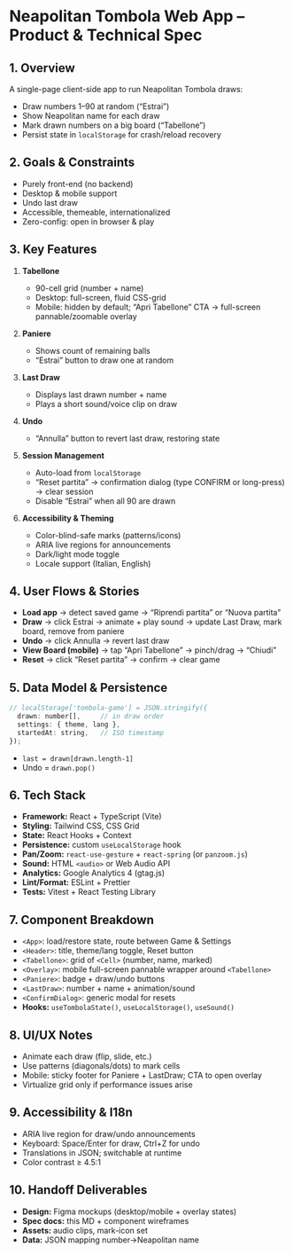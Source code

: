 # Neapolitan Tombola Web App – Product & Technical Spec

## 1. Overview

A single-page client-side app to run Neapolitan Tombola draws:

- Draw numbers 1–90 at random (“Estrai”)
- Show Neapolitan name for each draw
- Mark drawn numbers on a big board (“Tabellone”)
- Persist state in `localStorage` for crash/reload recovery

## 2. Goals & Constraints

- Purely front-end (no backend)
- Desktop & mobile support
- Undo last draw
- Accessible, themeable, internationalized
- Zero-config: open in browser & play

## 3. Key Features

1. **Tabellone**  
   - 90-cell grid (number + name)  
   - Desktop: full-screen, fluid CSS-grid  
   - Mobile: hidden by default; “Apri Tabellone” CTA → full-screen pannable/zoomable overlay  

2. **Paniere**  
   - Shows count of remaining balls  
   - “Estrai” button to draw one at random  

3. **Last Draw**  
   - Displays last drawn number + name  
   - Plays a short sound/voice clip on draw  

4. **Undo**  
   - “Annulla” button to revert last draw, restoring state  

5. **Session Management**  
   - Auto-load from `localStorage`  
   - “Reset partita” → confirmation dialog (type CONFIRM or long-press) → clear session  
   - Disable “Estrai” when all 90 are drawn  

6. **Accessibility & Theming**  
   - Color-blind-safe marks (patterns/icons)  
   - ARIA live regions for announcements  
   - Dark/light mode toggle  
   - Locale support (Italian, English)

## 4. User Flows & Stories

- **Load app** → detect saved game → “Riprendi partita” or “Nuova partita”  
- **Draw** → click Estrai → animate + play sound → update Last Draw, mark board, remove from paniere  
- **Undo** → click Annulla → revert last draw  
- **View Board (mobile)** → tap “Apri Tabellone” → pinch/drag → “Chiudi”  
- **Reset** → click “Reset partita” → confirm → clear game

## 5. Data Model & Persistence

```js
// localStorage['tombola-game'] = JSON.stringify({
  drawn: number[],     // in draw order
  settings: { theme, lang },
  startedAt: string,   // ISO timestamp
});
```

- `last = drawn[drawn.length-1]`  
- Undo = `drawn.pop()`

## 6. Tech Stack

- **Framework:** React + TypeScript (Vite)  
- **Styling:** Tailwind CSS, CSS Grid  
- **State:** React Hooks + Context  
- **Persistence:** custom `useLocalStorage` hook  
- **Pan/Zoom:** `react-use-gesture` + `react-spring` (or `panzoom.js`)  
- **Sound:** HTML `<audio>` or Web Audio API  
- **Analytics:** Google Analytics 4 (gtag.js)  
- **Lint/Format:** ESLint + Prettier  
- **Tests:** Vitest + React Testing Library

## 7. Component Breakdown

- `<App>`: load/restore state, route between Game & Settings  
- `<Header>`: title, theme/lang toggle, Reset button  
- `<Tabellone>`: grid of `<Cell>` (number, name, marked)  
- `<Overlay>`: mobile full-screen pannable wrapper around `<Tabellone>`  
- `<Paniere>`: badge + draw/undo buttons  
- `<LastDraw>`: number + name + animation/sound  
- `<ConfirmDialog>`: generic modal for resets  
- **Hooks:** `useTombolaState()`, `useLocalStorage()`, `useSound()`

## 8. UI/UX Notes

- Animate each draw (flip, slide, etc.)  
- Use patterns (diagonals/dots) to mark cells  
- Mobile: sticky footer for Paniere + LastDraw; CTA to open overlay  
- Virtualize grid only if performance issues arise

## 9. Accessibility & I18n

- ARIA live region for draw/undo announcements  
- Keyboard: Space/Enter for draw, Ctrl+Z for undo  
- Translations in JSON; switchable at runtime  
- Color contrast ≥ 4.5:1

## 10. Handoff Deliverables

- **Design:** Figma mockups (desktop/mobile + overlay states)  
- **Spec docs:** this MD + component wireframes  
- **Assets:** audio clips, mark-icon set  
- **Data:** JSON mapping number→Neapolitan name